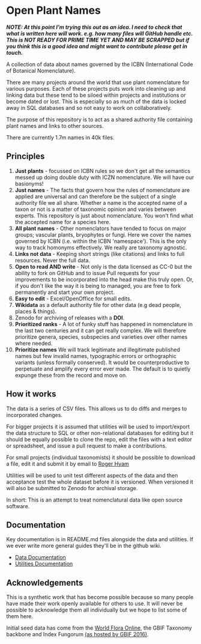 # Open Plant Names

***NOTE: At this point I'm trying this out as an idea. I need to check that what is written here will work. e.g. how many files will GitHub handle etc. This is NOT READY FOR PRIME TIME YET AND MAY BE SCRAPPED but if you think this is a good idea and might want to contribute please get in touch.***

A collection of data about names governed by the ICBN (International Code of Botanical Nomenclature).

There are many projects around the world that use plant nomenclature for various purposes. Each of these projects puts work into cleaning up and linking data but these tend to be siloed within projects and institutions or become dated or lost. This is especially so as much of the data is locked away in SQL databases and so not easy to work on collaboratively.

The purpose of this repository is to act as a shared authority file containing plant names and links to other sources.

There are currently 1.7m names in 40k files. 

## Principles

1. **Just plants** - focussed on ICBN rules so we don't get all the semantics messed up doing double duty with ICZN nomenclature. We will have our basionyms!
1. **Just names** - The facts that govern how the rules of nomenclature are applied are universal and can therefore be the subject of a single authority file we all share. Whether a name is the accepted name of a taxon or not is a matter of taxonomic opinion and varies between experts. This repository is just about nomenclature. You won't find what the accepted name for a species here.
1. **All plant names** - Other nomenclators have tended to focus on major groups; vascular plants, bryophytes or fungi. Here we cover the names governed by ICBN (i.e. within the ICBN 'namespace'). This is the only way to track homonyms effectively. We really are taxonomy agnostic.
1. **Links not data** - Keeping short strings (like citations) and links to full resources. Never the full data.
1. **Open to read AND write** - Not only is the data licensed as CC-0 but the ability to fork on GitHub and to issue Pull requests for your improvements to be incorporated into the head make this truly open. Or, if you don't like the way it is being to managed, you are free to fork permanently and start your own project.
1. **Easy to edit** - Excel/OpenOffice for small edits.
1. **Wikidata** as a default authority file for other data (e.g dead people, places & things).
1. Zenodo for archiving of releases with a **DOI**.
1. **Prioritized ranks** - A lot of funky stuff has happened in nomenclature in the last two centuries and it can get really complex. We will therefore prioritize genera, species, subspecies and varieties over other names where needed.
1. **Prioritize names**  We will track legitimate and illegitimate published names but few invalid names, typographic errors or orthographic variants (unless formally conserved). It would be counterproductive to perpetuate and amplify every error ever made. The default is to quietly expunge these from the record and move on.


## How it works

The data is a series of CSV files. This allows us to do diffs and merges to incorporated changes.

For bigger projects it is assumed that utilities will be used to import/export the data structure to SQL or other non-relational databases for editing but it should be equally possible to clone the repo, edit the files with a text editor or spreadsheet, and issue a pull request to make a contributions.

For small projects (individual taxonomists) it should be possible to download a file, edit it and submit it by email to [Roger Hyam](mailto:rhyam@rbge.org.uk)

Utilities will be used to unit test different aspects of the data and then acceptance test the whole dataset before it is versioned. When versioned it will also be submitted to Zenodo for archival storage.

In short: This is an attempt to treat nomenclatural data like open source software.

## Documentation

Key documentation is in README.md files alongside the data and utilities. If we ever write more general guides they'll be in the github wiki.

- [Data Documentation](data/README.md)
- [Utilities Documentation](utils/README.md)

## Acknowledgements

This is a synthetic work that has become possible because so many people have made their work openly available for others to use. It will never be possible to acknowledge them all individually but we hope to list some of them here.

Initial seed data has come from the [World Flora Online](http://www.worldfloraonline.org/downloadData), the GBIF Taxonomy backbone and Index Fungorum [(as hosted by GBIF 2016)](https://www.gbif.org/dataset/bf3db7c9-5e5d-4fd0-bd5b-94539eaf9598).


